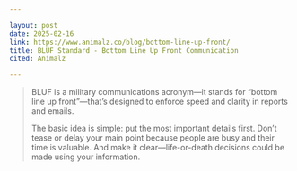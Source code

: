 ```yaml
---

layout: post
date: 2025-02-16
link: https://www.animalz.co/blog/bottom-line-up-front/
title: BLUF Standard - Bottom Line Up Front Communication
cited: Animalz

---
```


> BLUF is a military communications acronym—it stands for “bottom line up front”—that’s designed to enforce speed and clarity in reports and emails.
>
> The basic idea is simple: put the most important details first. Don’t tease or delay your main point because people are busy and their time is valuable. And make it clear—life-or-death decisions could be made using your information.
